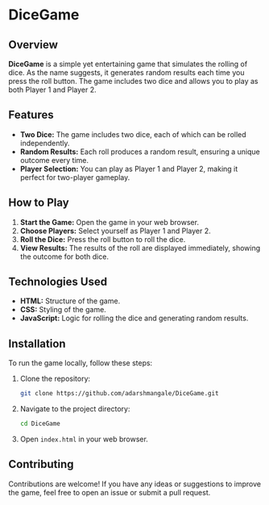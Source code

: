 # DiceGame

## Overview

**DiceGame** is a simple yet entertaining game that simulates the rolling of dice. As the name suggests, it generates random results each time you press the roll button. The game includes two dice and allows you to play as both Player 1 and Player 2.

## Features

- **Two Dice:** The game includes two dice, each of which can be rolled independently.
- **Random Results:** Each roll produces a random result, ensuring a unique outcome every time.
- **Player Selection:** You can play as Player 1 and Player 2, making it perfect for two-player gameplay.

## How to Play

1. **Start the Game:** Open the game in your web browser.
2. **Choose Players:** Select yourself as Player 1 and Player 2.
3. **Roll the Dice:** Press the roll button to roll the dice.
4. **View Results:** The results of the roll are displayed immediately, showing the outcome for both dice.

## Technologies Used

- **HTML:** Structure of the game.
- **CSS:** Styling of the game.
- **JavaScript:** Logic for rolling the dice and generating random results.

## Installation

To run the game locally, follow these steps:

1. Clone the repository:
   ```bash
   git clone https://github.com/adarshmangale/DiceGame.git
   ```
2. Navigate to the project directory:
   ```bash
   cd DiceGame
   ```
3. Open `index.html` in your web browser.

## Contributing

Contributions are welcome! If you have any ideas or suggestions to improve the game, feel free to open an issue or submit a pull request.

